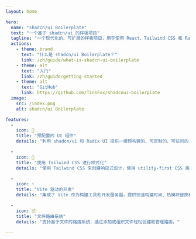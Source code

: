 ```yaml
---
layout: home

hero:
  name: "shadcn/ui Boilerplate"
  text: "一个基于 shadcn/ui 的样板项目"
  tagline: "一个现代化的、可扩展的样板项目，用于使用 React、Tailwind CSS 和 Radix UI 构建美丽的、响应式的网络应用程序。"
  actions:
    - theme: brand
      text: "什么是 shadcn/ui Boilerplate？"
      link: /zh/guide/what-is-shadcn-ui-boilerplate
    - theme: alt
      text: "入门"
      link: /zh/guide/getting-started
    - theme: alt
      text: "GitHub"
      link: https://github.com/TinsFox/shadcnui-boilerplate
  image:
    src: /index.png
    alt: shadcn/ui Boilerplate

features:
  -
    icon: 🚀
    title: "预配置的 UI 组件"
    details: "利用 shadcn/ui 和 Radix UI 提供一组预构建的、可定制的、可访问的 UI 组件。"

  -
    icon: 🎨
    title: "使用 Tailwind CSS 进行样式化"
    details: "使用 Tailwind CSS 来创建响应式设计，使用 utility-first CSS 类。"

  -
    icon: ⚡
    title: "Vite 驱动的开发"
    details: "集成了 Vite 作为构建工具和开发服务器，提供快速构建时间、热模块替换和更高效的开发体验。"

  -
    icon: 📦
    title: "文件路由系统"
    details: "支持基于文件的路由系统，通过添加或组织文件轻松创建和管理路由。"

---
```

